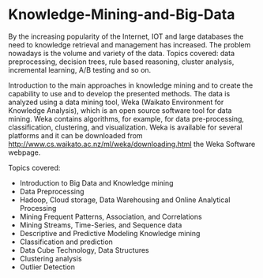# Knowledge-Mining-and-Big-Data
By the increasing popularity of the Internet, IOT and large  databases the need to knowledge retrieval and management  has increased. The problem nowadays is the volume and  variety of the data. Topics covered: data preprocessing, decision trees, rule based reasoning, cluster analysis, incremental learning, A/B  testing and so on.

Introduction to the main approaches in knowledge mining and to create the capability to use and to develop the presented methods. The data is analyzed using 
a data mining tool, Weka (Waikato Environment for Knowledge Analysis), which is an open source software tool for data mining. Weka contains algorithms, for example, for data pre-processing, classification, clustering, and visualization. Weka is available for several platforms and it can be downloaded from http://www.cs.waikato.ac.nz/ml/weka/downloading.html the Weka Software webpage. 

Topics covered:
* Introduction to Big Data and Knowledge mining
* Data Preprocessing
* Hadoop, Cloud storage, Data Warehousing and Online Analytical Processing
* Mining Frequent Patterns, Association, and Correlations
* Mining Streams, Time-Series, and Sequence data
* Descriptive and Predictive Modeling Knowledge mining
* Classification and prediction
* Data Cube Technology, Data Structures
* Clustering analysis
* Outlier Detection 
